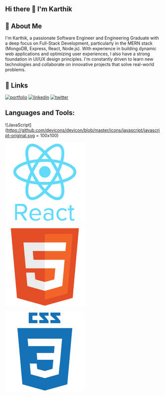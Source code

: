 ## Hi there 👋 I'm Karthik
## 🚀 About Me
I'm Karthik, a passionate Software Engineer and Engineering Graduate with a deep focus on Full-Stack Development, particularly in the MERN stack (MongoDB, Express, React, Node.js). 
With experience in building dynamic web applications and optimizing user experiences, I also have a strong foundation in UI/UX design principles. 
I'm constantly driven to learn new technologies and collaborate on innovative projects that solve real-world problems.


## 🔗 Links
[![portfolio](https://img.shields.io/badge/my_portfolio-000?style=for-the-badge&logo=ko-fi&logoColor=white)](https://karthik-balli.netlify.app/)
[![linkedin](https://img.shields.io/badge/linkedin-0A66C2?style=for-the-badge&logo=linkedin&logoColor=white)](https://www.linkedin.com/in/karthik-balli)
[![twitter](https://img.shields.io/badge/twitter-1DA1F2?style=for-the-badge&logo=twitter&logoColor=white)](https://twitter.com/)


## Languages and Tools:

![JavaScript](https://github.com/devicons/devicon/blob/master/icons/javascript/javascript-original.svg = 100x100)

![React](https://github.com/devicons/devicon/blob/master/icons/react/react-original-wordmark.svg)

![HTML5](https://github.com/devicons/devicon/blob/master/icons/html5/html5-original.svg)

![CSS3](https://github.com/devicons/devicon/blob/master/icons/css3/css3-plain-wordmark.svg)
